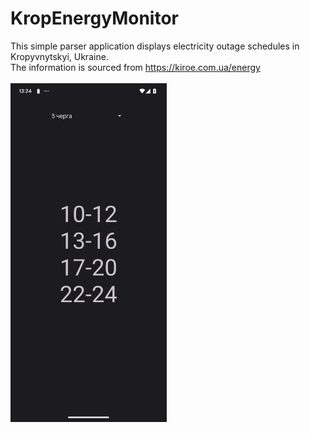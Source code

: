 # KropEnergyMonitor
This simple parser application displays electricity outage schedules in Kropyvnytskyi, Ukraine. <br>
The information is sourced from <a>https://kiroe.com.ua/energy<a>
<br>
<br>
<img src="screenshot.jpg" align="center" alt="Описание изображения" width="250">
